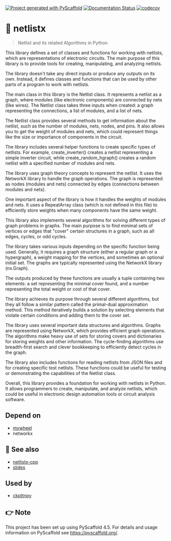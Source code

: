 <!-- These are examples of badges you might want to add to your README:
     please update the URLs accordingly

[![Built Status](https://api.cirrus-ci.com/github/<USER>/netlistx.svg?branch=main)](https://cirrus-ci.com/github/<USER>/netlistx)
[![ReadTheDocs](https://readthedocs.org/projects/netlistx/badge/?version=latest)](https://netlistx.readthedocs.io/en/stable/)
[![Coveralls](https://img.shields.io/coveralls/github/<USER>/netlistx/main.svg)](https://coveralls.io/r/<USER>/netlistx)
[![PyPI-Server](https://img.shields.io/pypi/v/netlistx.svg)](https://pypi.org/project/netlistx/)
[![Conda-Forge](https://img.shields.io/conda/vn/conda-forge/netlistx.svg)](https://anaconda.org/conda-forge/netlistx)
[![Monthly Downloads](https://pepy.tech/badge/netlistx/month)](https://pepy.tech/project/netlistx)
[![Twitter](https://img.shields.io/twitter/url/http/shields.io.svg?style=social&label=Twitter)](https://twitter.com/netlistx)
-->

[![Project generated with PyScaffold](https://img.shields.io/badge/-PyScaffold-005CA0?logo=pyscaffold)](https://pyscaffold.org/)
[![Documentation Status](https://readthedocs.org/projects/netlistx/badge/?version=latest)](https://netlistx.readthedocs.io/en/latest/?badge=latest)
[![codecov](https://codecov.io/gh/luk036/netlistx/branch/master/graph/badge.svg?token=6lpjUzPavX)](https://codecov.io/gh/luk036/netlistx)

# 🥅 netlistx

> Netlist and its related Algorithms in Python

This library defines a set of classes and functions for working with netlists, which are representations of electronic circuits. The main purpose of this library is to provide tools for creating, manipulating, and analyzing netlists.

The library doesn't take any direct inputs or produce any outputs on its own. Instead, it defines classes and functions that can be used by other parts of a program to work with netlists.

The main class in this library is the Netlist class. It represents a netlist as a graph, where modules (like electronic components) are connected by nets (like wires). The Netlist class takes three inputs when created: a graph representing the connections, a list of modules, and a list of nets.

The Netlist class provides several methods to get information about the netlist, such as the number of modules, nets, nodes, and pins. It also allows you to get the weight of modules and nets, which could represent things like the size or importance of components in the circuit.

The library includes several helper functions to create specific types of netlists. For example, create_inverter() creates a netlist representing a simple inverter circuit, while create_random_hgraph() creates a random netlist with a specified number of modules and nets.

The library uses graph theory concepts to represent the netlist. It uses the NetworkX library to handle the graph operations. The graph is represented as nodes (modules and nets) connected by edges (connections between modules and nets).

One important aspect of the library is how it handles the weights of modules and nets. It uses a RepeatArray class (which is not defined in this file) to efficiently store weights when many components have the same weight.

This library also implements several algorithms for solving different types of graph problems in graphs. The main purpose is to find minimal sets of vertices or edges that "cover" certain structures in a graph, such as all edges, cycles, or odd cycles.

The library takes various inputs depending on the specific function being used. Generally, it requires a graph structure (either a regular graph or a hypergraph), a weight mapping for the vertices, and sometimes an optional initial set. The graphs are typically represented using the NetworkX library (nx.Graph).

The outputs produced by these functions are usually a tuple containing two elements: a set representing the minimal cover found, and a number representing the total weight or cost of that cover.

The library achieves its purpose through several different algorithms, but they all follow a similar pattern called the primal-dual approximation method. This method iteratively builds a solution by selecting elements that violate certain conditions and adding them to the cover set.

The library uses several important data structures and algorithms. Graphs are represented using NetworkX, which provides efficient graph operations. The algorithms make heavy use of sets for storing covers and dictionaries for storing weights and other information. The cycle-finding algorithms use breadth-first search and clever bookkeeping to efficiently detect cycles in the graph.

The library also includes functions for reading netlists from JSON files and for creating specific test netlists. These functions could be useful for testing or demonstrating the capabilities of the Netlist class.

Overall, this library provides a foundation for working with netlists in Python. It allows programmers to create, manipulate, and analyze netlists, which could be useful in electronic design automation tools or circuit analysis software.

## Depend on

- [mywheel](https://github.com/luk036/mywheel)
- networkx

## 👀 See also

- [netlistx-cpp](https://github.com/luk036/netlistx-cpp)
- [slides](https://luk036.github.io/algo4dfm/primal_dual.html)

## Used by

- [ckpttnpy](https://github.com/luk036/ckpttnpy)

## 👉 Note

This project has been set up using PyScaffold 4.5. For details and usage
information on PyScaffold see https://pyscaffold.org/.
